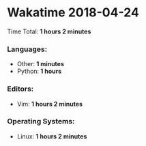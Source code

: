 # Wakatime 2018-04-24

Time Total: **1 hours 2 minutes**

### Languages:
- Other: **1 minutes** 
- Python: **1 hours** 

### Editors:
- Vim: **1 hours 2 minutes** 

### Operating Systems:
- Linux: **1 hours 2 minutes** 

